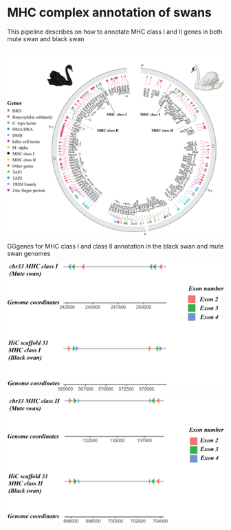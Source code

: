 # MHC complex annotation of swans
This pipeline describes on how to annotate MHC class I and II genes in both mute swan and black swan

![alt text](https://github.com/akaraw/MHC_complex_annotation_of_swans/blob/main/Rscripts/MHC_circlize.png)

GGgenes for MHC class I and class II annotation in the black swan and mute swan genomes

![alt text](https://github.com/akaraw/MHC_complex_annotation_of_swans/blob/main/Rscripts/MHC_class_I_swans.png)

![alt text](https://github.com/akaraw/MHC_complex_annotation_of_swans/blob/main/Rscripts/MHC_class_II_swans.png)
